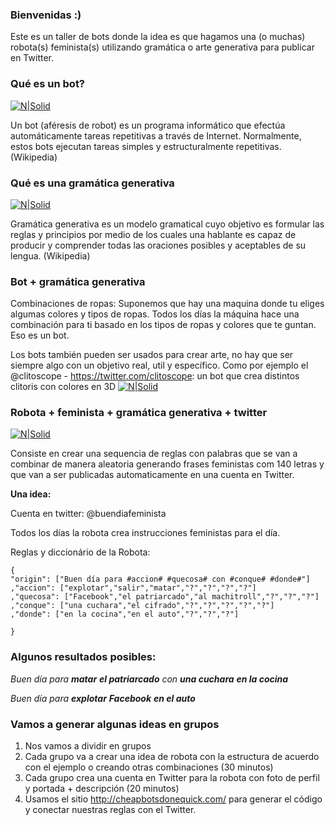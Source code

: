 ### Bienvenidas :)

Este es un taller de bots donde la idea es que hagamos una (o muchas) robota(s) feminista(s) utilizando gramática o arte generativa para publicar en Twitter.

### Qué es un bot?

[![N|Solid](https://media.giphy.com/media/UH9QKcraNtbxK/giphy.gif)](https://nodesource.com/products/nsolid)

Un bot (aféresis de robot) es un programa informático que efectúa automáticamente tareas repetitivas a través de Internet. Normalmente, estos bots ejecutan tareas simples y estructuralmente repetitivas. (Wikipedia)

### Qué es una gramática generativa 

[![N|Solid](https://media.giphy.com/media/qccVJBDT6xNqU/giphy.gif)](https://nodesource.com/products/nsolid)

Gramática generativa es un modelo gramatical cuyo objetivo es formular las reglas y principios por medio de los cuales una hablante es capaz de producir y comprender todas las oraciones posibles y aceptables de su lengua. (Wikipedia)

### Bot + gramática generativa
Combinaciones de ropas:
Suponemos que hay una maquina donde tu eliges algumas colores y tipos de ropas. Todos los días la máquina hace una combinación para ti basado en los tipos de ropas y colores que te guntan. Eso es un bot.

Los bots también pueden ser usados para crear arte, no hay que ser siempre algo con un objetivo real, util y específico. Como por ejemplo el @clitoscope - https://twitter.com/clitoscope: un bot que crea distintos clitoris con colores en 3D
[![N|Solid](https://i.imgur.com/VouA6ki.jpg)](https://twitter.com/clitoscope)


### Robota + feminista + gramática generativa + twitter

[![N|Solid](https://media2.giphy.com/media/3og0ISTHRg4HSNKTao/giphy.gif)](https://twitter.com/clitoscope)

Consiste en crear una sequencia de reglas con palabras que se van a combinar de manera aleatoria generando frases feministas com 140 letras y que van a ser publicadas automaticamente en una cuenta en Twitter.

**Una idea:**

Cuenta en twitter: @buendiafeminista

Todos los días la robota crea instrucciones feministas para el día.


Reglas y diccionário de la Robota:
```
{
"origin": ["Buen día para #accion# #quecosa# con #conque# #donde#"]
,"accion": ["explotar","salir","matar","?","?","?","?"]
,"quecosa": ["Facebook","el patriarcado","al machitroll","?","?","?"]
,"conque": ["una cuchara","el cifrado","?","?","?","?","?"]
,"donde": ["en la cocina","en el auto","?","?","?"]

}

```
### Algunos resultados posibles:
_Buen día para **matar** **el patriarcado** con **una cuchara** **en la cocina**_

_Buen día para **explotar** **Facebook** **en el auto**_

### Vamos a generar algunas ideas en grupos

1. Nos vamos a dividir en grupos
2. Cada grupo va a crear una idea de robota con la estructura de acuerdo con el ejemplo o creando otras combinaciones (30 minutos)
3. Cada grupo crea una cuenta en Twitter para la robota con foto de perfil y portada + descripción (20 minutos)
4. Usamos el sitio http://cheapbotsdonequick.com/ para generar el código y conectar nuestras reglas con el Twitter.

